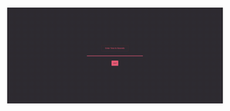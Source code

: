 ![countdown timer](https://github.com/Walaa-Zahran/Countdown-Timer/blob/main/screen-capture-_4_.gif)
